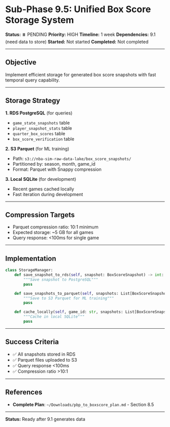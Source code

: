 # Sub-Phase 9.5: Unified Box Score Storage System

**Status:** ⏸️ PENDING
**Priority:** HIGH
**Timeline:** 1 week
**Dependencies:** 9.1 (need data to store)
**Started:** Not started
**Completed:** Not completed

---

## Objective

Implement efficient storage for generated box score snapshots with fast temporal query capability.

---

## Storage Strategy

**1. RDS PostgreSQL** (for queries)
- `game_state_snapshots` table
- `player_snapshot_stats` table
- `quarter_box_scores` table
- `box_score_verification` table

**2. S3 Parquet** (for ML training)
- Path: `s3://nba-sim-raw-data-lake/box_score_snapshots/`
- Partitioned by: season, month, game_id
- Format: Parquet with Snappy compression

**3. Local SQLite** (for development)
- Recent games cached locally
- Fast iteration during development

---

## Compression Targets

- Parquet compression ratio: 10:1 minimum
- Expected storage: ~5 GB for all games
- Query response: <100ms for single game

---

## Implementation

```python
class StorageManager:
    def save_snapshot_to_rds(self, snapshot: BoxScoreSnapshot) -> int:
        """Save snapshot to PostgreSQL"""
        pass

    def save_snapshots_to_parquet(self, snapshots: List[BoxScoreSnapshot], path: str):
        """Save to S3 Parquet for ML training"""
        pass

    def cache_locally(self, game_id: str, snapshots: List[BoxScoreSnapshot]):
        """Cache in local SQLite"""
        pass
```

---

## Success Criteria

- ✅ All snapshots stored in RDS
- ✅ Parquet files uploaded to S3
- ✅ Query response <100ms
- ✅ Compression ratio >10:1

---

## References

- **Complete Plan**: `~/Downloads/pbp_to_boxscore_plan.md` - Section 8.5

---

**Status:** Ready after 9.1 generates data


